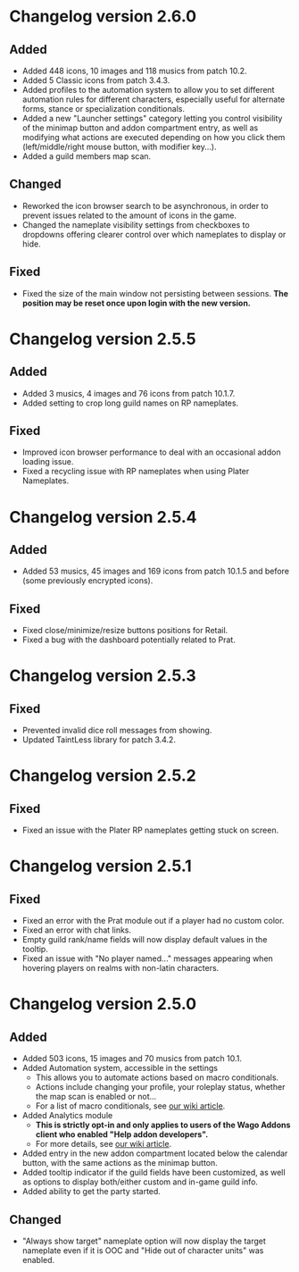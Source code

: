 # Changelog version 2.6.0

## Added

- Added 448 icons, 10 images and 118 musics from patch 10.2.
- Added 5 Classic icons from patch 3.4.3.
- Added profiles to the automation system to allow you to set different automation rules for different characters, especially useful for alternate forms, stance or specialization conditionals.
- Added a new "Launcher settings" category letting you control visibility of the minimap button and addon compartment entry, as well as modifying what actions are executed depending on how you click them (left/middle/right mouse button, with modifier key...). 
- Added a guild members map scan.

## Changed

- Reworked the icon browser search to be asynchronous, in order to prevent issues related to the amount of icons in the game.
- Changed the nameplate visibility settings from checkboxes to dropdowns offering clearer control over which nameplates to display or hide.

## Fixed

- Fixed the size of the main window not persisting between sessions. **The position may be reset once upon login with the new version.**

# Changelog version 2.5.5

## Added

- Added 3 musics, 4 images and 76 icons from patch 10.1.7.
- Added setting to crop long guild names on RP nameplates.

## Fixed

- Improved icon browser performance to deal with an occasional addon loading issue.
- Fixed a recycling issue with RP nameplates when using Plater Nameplates.

# Changelog version 2.5.4

## Added

- Added 53 musics, 45 images and 169 icons from patch 10.1.5 and before (some previously encrypted icons).

## Fixed

- Fixed close/minimize/resize buttons positions for Retail.
- Fixed a bug with the dashboard potentially related to Prat.

# Changelog version 2.5.3

## Fixed

- Prevented invalid dice roll messages from showing.
- Updated TaintLess library for patch 3.4.2.

# Changelog version 2.5.2

## Fixed

- Fixed an issue with the Plater RP nameplates getting stuck on screen.

# Changelog version 2.5.1

## Fixed

- Fixed an error with the Prat module out if a player had no custom color.
- Fixed an error with chat links.
- Empty guild rank/name fields will now display default values in the tooltip.
- Fixed an issue with "No player named..." messages appearing when hovering players on realms with non-latin characters.

# Changelog version 2.5.0

## Added

- Added 503 icons, 15 images and 70 musics from patch 10.1.
- Added Automation system, accessible in the settings
  - This allows you to automate actions based on macro conditionals.
  - Actions include changing your profile, your roleplay status, whether the map scan is enabled or not...
  - For a list of macro conditionals, see [our wiki article](https://github.com/Total-RP/Total-RP-3/wiki/Macro-conditionals).
- Added Analytics module
  - **This is strictly opt-in and only applies to users of the Wago Addons client who enabled "Help addon developers".**
  - For more details, see [our wiki article](https://github.com/Total-RP/Total-RP-3/wiki/Analytics-in-Total-RP-3).
- Added entry in the new addon compartment located below the calendar button, with the same actions as the minimap button.
- Added tooltip indicator if the guild fields have been customized, as well as options to display both/either custom and in-game guild info.
- Added ability to get the party started.

## Changed

- "Always show target" nameplate option will now display the target nameplate even if it is OOC and "Hide out of character units" was enabled.
